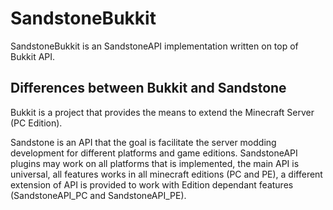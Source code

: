 # SandstoneBukkit

SandstoneBukkit is an SandstoneAPI implementation written on top of Bukkit API.

## Differences between Bukkit and Sandstone

Bukkit is a project that provides the means to extend the Minecraft Server (PC Edition).

Sandstone is an API that the goal is facilitate the server modding development for different platforms and game editions. SandstoneAPI plugins may work on all platforms that is implemented, the main API is universal, all features works in all minecraft editions (PC and PE), a different extension of API is provided to work with Edition dependant features (SandstoneAPI_PC and SandstoneAPI_PE).
